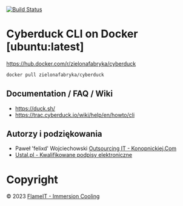 [![Build Status](https://travis-ci.org/zielonafabryka/docker-cyberduck.svg?branch=master)](https://travis-ci.org/zielonafabryka/docker-cyberduck)

# Cyberduck CLI on Docker [ubuntu:latest]

https://hub.docker.com/r/zielonafabryka/cyberduck

```bash
docker pull zielonafabryka/cyberduck
```

## Documentation / FAQ / Wiki

* https://duck.sh/
* https://trac.cyberduck.io/wiki/help/en/howto/cli

## Autorzy i podziękowania

* Paweł 'felixd' Wojciechowski [Outsourcing IT - Konopnickiej.Com](https://www.konopnickiej.com)
* [Ustal.pl - Kwalifikowane podpisy elektroniczne](https://ustal.pl)

# Copyright

© 2023 [FlameIT - Immersion Cooling](https://flameit.io)
